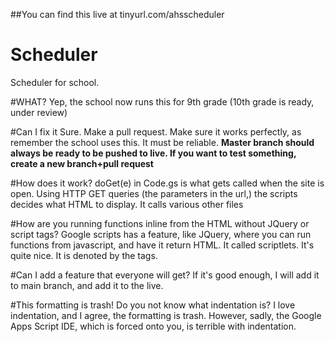 ##You can find this live at tinyurl.com/ahsscheduler

# Scheduler
Scheduler for school. 

#WHAT?
Yep, the school now runs this for 9th grade (10th grade is ready, under review)

#Can I fix it
Sure. Make a pull request. Make sure it works perfectly, as remember the school uses this. It must be reliable.
**Master branch should always be ready to be pushed to live. If you want to test something, create a new branch+pull request**

#How does it work?
doGet(e) in Code.gs is what gets called when the site is open. Using HTTP GET queries (the parameters in the url,) the scripts decides what HTML to display. It calls various other files

#How are you running functions inline from the HTML without JQuery or script tags?
Google scripts has a feature, like JQuery, where you can run functions from javascript, and have it return HTML. It called scriptlets. It's quite nice. It is denoted by the <?!= ?> tags.

#Can I add a feature that everyone will get?
If it's good enough, I will add it to main branch, and add it to the live.

#This formatting is trash! Do you not know what indentation is?
I love indentation, and I agree, the formatting is trash. However, sadly, the Google Apps Script IDE, which is forced onto you, is terrible with indentation.
